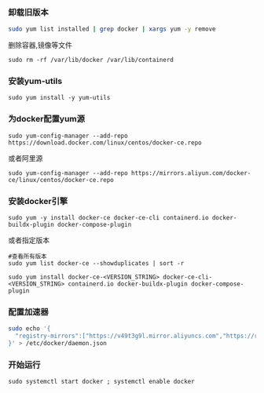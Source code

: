 ### 卸载旧版本

```sh
sudo yum list installed | grep docker | xargs yum -y remove
```


删除容器,镜像等文件

```shell
sudo rm -rf /var/lib/docker /var/lib/containerd
```

### 安装yum-utils

````shell
sudo yum install -y yum-utils
````

### 为docker配置yum源

```shell
sudo yum-config-manager --add-repo https://download.docker.com/linux/centos/docker-ce.repo
```

或者阿里源

```shell
sudo yum-config-manager --add-repo https://mirrors.aliyun.com/docker-ce/linux/centos/docker-ce.repo
```

### 安装docker引擎

```shell
sudo yum -y install docker-ce docker-ce-cli containerd.io docker-buildx-plugin docker-compose-plugin
```

或者指定版本

````shell
#查看所有版本
sudo yum list docker-ce --showduplicates | sort -r

sudo yum install docker-ce-<VERSION_STRING> docker-ce-cli-<VERSION_STRING> containerd.io docker-buildx-plugin docker-compose-plugin
````

### 配置加速器

```sh
sudo echo '{
  "registry-mirrors":["https://v49t3g9l.mirror.aliyuncs.com","https://registry.docker-cn.com"]
}' > /etc/docker/daemon.json
```

### 开始运行

```shell
sudo systemctl start docker ; systemctl enable docker
```